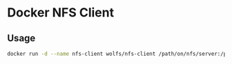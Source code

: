 Docker NFS Client
================

Usage
----
```bash
docker run -d --name nfs-client wolfs/nfs-client /path/on/nfs/server:/path/on/client
``` 
